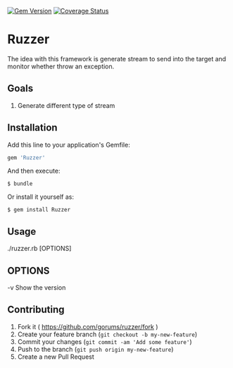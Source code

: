 [![Gem Version](https://badge.fury.io/rb/ruzzer.svg)](http://badge.fury.io/rb/ruzzer) [![Coverage Status](https://coveralls.io/repos/gorums/ruzzer/badge.svg?branch=master&service=github)](https://coveralls.io/github/gorums/ruzzer?branch=master)

# Ruzzer

The idea with this framework is generate stream to send into the target and monitor whether throw an exception.

## Goals

1. Generate different type of stream 

## Installation

Add this line to your application's Gemfile:

```ruby
gem 'Ruzzer'
```

And then execute:

    $ bundle

Or install it yourself as:

    $ gem install Ruzzer

## Usage

./ruzzer.rb [OPTIONS]

## OPTIONS

 -v  Show the version
 
## Contributing

1. Fork it ( https://github.com/gorums/ruzzer/fork )
2. Create your feature branch (`git checkout -b my-new-feature`)
3. Commit your changes (`git commit -am 'Add some feature'`)
4. Push to the branch (`git push origin my-new-feature`)
5. Create a new Pull Request
